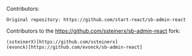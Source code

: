Contributors:

	Original repository: https://github.com/start-react/sb-admin-react

Contributors to the https://github.com/ssteinerx/sb-admin-react fork:

	(ssteinerX)[https://github.com/ssteinerx]
	(evonck)[https://github.com/evonck/sb-admin-react]
